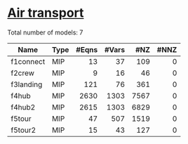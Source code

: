 # [Air transport](https://examples.xpress.fico.com/example.pl?id=mosel_app_6)


Total number of models:   7

| Name      | Type | #Eqns | #Vars | #NZ  | #NNZ |
|-----------|------|------:|------:|-----:|-----:|
| f1connect | MIP  | 13    | 37    | 109  | 0    |
| f2crew    | MIP  | 9     | 16    | 46   | 0    |
| f3landing | MIP  | 121   | 76    | 361  | 0    |
| f4hub     | MIP  | 2630  | 1303  | 7567 | 0    |
| f4hub2    | MIP  | 2615  | 1303  | 6829 | 0    |
| f5tour    | MIP  | 47    | 507   | 1519 | 0    |
| f5tour2   | MIP  | 15    | 43    | 127  | 0    |
